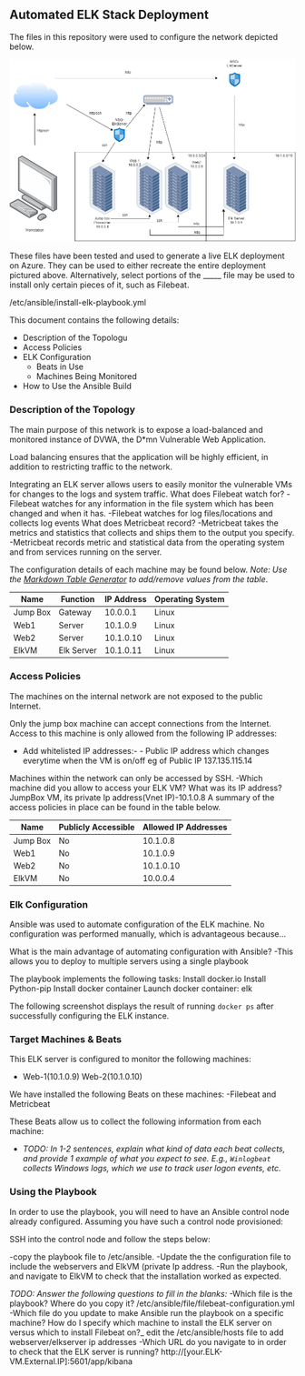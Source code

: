 ## Automated ELK Stack Deployment

The files in this repository were used to configure the network depicted below.

![image](Images/NetworkDiagram.png)

These files have been tested and used to generate a live ELK deployment on Azure. They can be used to either recreate the entire deployment pictured above. Alternatively, select portions of the _____ file may be used to install only certain pieces of it, such as Filebeat.

 /etc/ansible/install-elk-playbook.yml

This document contains the following details:
- Description of the Topologu
- Access Policies
- ELK Configuration
  - Beats in Use
  - Machines Being Monitored
- How to Use the Ansible Build


### Description of the Topology

The main purpose of this network is to expose a load-balanced and monitored instance of DVWA, the D*mn Vulnerable Web Application.

Load balancing ensures that the application will be highly efficient, in addition to restricting traffic to the network.

Integrating an ELK server allows users to easily monitor the vulnerable VMs for changes to the logs and system traffic.
What does Filebeat watch for?
 -Filebeat watches for any information in the file system which has been changed and when it has.
 -Filebeat watches for log files/locations and collects log events
What does Metricbeat record?
 -Metricbeat takes the metrics and statistics that collects and ships them to the output you specify.
 -Metricbeat records metric and statistical data from the operating system and from services running on the server.

The configuration details of each machine may be found below.
_Note: Use the [Markdown Table Generator](http://www.tablesgenerator.com/markdown_tables) to add/remove values from the table_.

| Name     | Function | IP Address | Operating System |
|----------|----------|------------|------------------|
| Jump Box | Gateway  | 10.0.0.1   | Linux            |
| Web1     |   Server       |    10.1.0.9        |     Linux             |
| Web2     |  Server        |    10.1.0.10        |          Linux        |
| ElkVM     |    Elk Server      |        10.1.0.11    |         Linux         |

### Access Policies

The machines on the internal network are not exposed to the public Internet. 

Only the jump box machine can accept connections from the Internet. Access to this machine is only allowed from the following IP addresses:
- Add whitelisted IP addresses:- - Public IP address which changes everytime when the VM is on/off eg of Public IP 137.135.115.14

Machines within the network can only be accessed by SSH.
 -Which machine did you allow to access your ELK VM? What was its IP address? JumpBox VM, its private Ip address(Vnet IP)-10.1.0.8
A summary of the access policies in place can be found in the table below.

| Name     | Publicly Accessible | Allowed IP Addresses |
|----------|---------------------|----------------------|
| Jump Box |     No              | 10.1.0.8   |
|   Web1       |    No                 |            10.1.0.9          |
|   Web2       |          No           |         10.1.0.10             |
|   ElkVM       |        No             |       10.0.0.4              |
### Elk Configuration

Ansible was used to automate configuration of the ELK machine. No configuration was performed manually, which is advantageous because...

What is the main advantage of automating configuration with Ansible?
 -This allows you to deploy to multiple servers using a single playbook

The playbook implements the following tasks:
Install docker.io
Install Python-pip
Install docker container
Launch docker container: elk

The following screenshot displays the result of running `docker ps` after successfully configuring the ELK instance.

### Target Machines & Beats
This ELK server is configured to monitor the following machines:
- Web-1(10.1.0.9) Web-2(10.1.0.10)

We have installed the following Beats on these machines:
-Filebeat and Metricbeat

These Beats allow us to collect the following information from each machine:
- _TODO: In 1-2 sentences, explain what kind of data each beat collects, and provide 1 example of what you expect to see. E.g., `Winlogbeat` collects Windows logs, which we use to track user logon events, etc._

### Using the Playbook
In order to use the playbook, you will need to have an Ansible control node already configured. Assuming you have such a control node provisioned: 

SSH into the control node and follow the steps below:

-copy the playbook file to /etc/ansible.
-Update the the configuration file to include the webservers and ElkVM (private Ip address.
-Run the playbook, and navigate to ElkVM to check that the installation worked as expected. 

_TODO: Answer the following questions to fill in the blanks:_
-Which file is the playbook? Where do you copy it? /etc/ansible/file/filebeat-configuration.yml
-Which file do you update to make Ansible run the playbook on a specific machine? How do I specify which machine to install the ELK server on versus which to install Filebeat on?_ edit the /etc/ansible/hosts file to add webserver/elkserver ip addresses
-Which URL do you navigate to in order to check that the ELK server is running? http://[your.ELK-VM.External.IP]:5601/app/kibana
